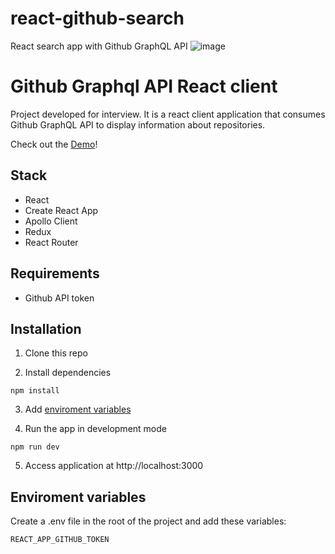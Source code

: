 # react-github-search
React search app with Github GraphQL API
![image](https://github.com/gnulitskaya/react-github-search/assets/63544167/1697942c-57cb-4d53-96c0-2e5deb219937)

# Github Graphql API React client

Project developed for interview. It is a react client application that consumes Github GraphQL API to display information about repositories.

Check out the [Demo]()!

## Stack
- React
- Create React App
- Apollo Client
- Redux
- React Router

## Requirements
- Github API token

## Installation
1) Clone this repo

2) Install dependencies
```
npm install
```
3) Add [enviroment variables](#env)
   
4) Run the app in development mode
```
npm run dev
```
5) Access application at http://localhost:3000

## <a id="env"></a>Enviroment variables
Create a .env file in the root of the project and add these variables:
```
REACT_APP_GITHUB_TOKEN
```

